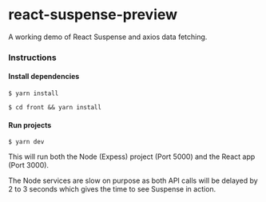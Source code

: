 # react-suspense-preview

A working demo of React Suspense and axios data fetching.

### Instructions

#### Install dependencies 

`$ yarn install`

`$ cd front && yarn install`

#### Run projects

`$ yarn dev`

This will run both the Node (Expess) project (Port 5000) and the React app (Port 3000).

The Node services are slow on purpose as both API calls will be delayed by 2 to 3 seconds which gives the time to see Suspense in action.
